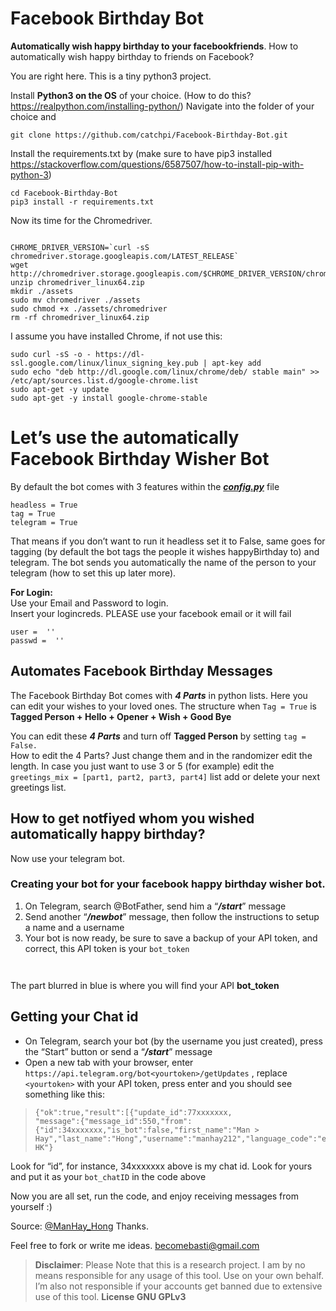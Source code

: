 <h1 id="facebook-birthday-bot">Facebook Birthday Bot</h1>
<p><strong>Automatically wish happy birthday to your facebookfriends</strong>. How to automatically wish happy birthday to friends on Facebook?</p>
<p>You are right here. This is a tiny python3 project.</p>
<p>Install <strong>Python3 on the OS</strong> of your choice. (How to do this? <a href="https://realpython.com/installing-python/">https://realpython.com/installing-python/</a>) Navigate into the folder of your choice and</p>
<pre><code>git clone https://github.com/catchpi/Facebook-Birthday-Bot.git
</code></pre>
<p>Install the requirements.txt by (make sure to have pip3 installed <a href="https://stackoverflow.com/questions/6587507/how-to-install-pip-with-python-3">https://stackoverflow.com/questions/6587507/how-to-install-pip-with-python-3</a>)</p>
<pre><code>cd Facebook-Birthday-Bot
pip3 install -r requirements.txt
</code></pre>
<p>Now its time for the Chromedriver.</p>
<pre><code>
CHROME_DRIVER_VERSION=`curl -sS chromedriver.storage.googleapis.com/LATEST_RELEASE`
wget http://chromedriver.storage.googleapis.com/$CHROME_DRIVER_VERSION/chromedriver_linux64.zip
unzip chromedriver_linux64.zip 
mkdir ./assets
sudo mv chromedriver ./assets
sudo chmod +x ./assets/chromedriver
rm -rf chromedriver_linux64.zip
</code></pre>
<p>I assume you have installed Chrome, if not use this:</p>
<pre><code>sudo curl -sS -o - https://dl-ssl.google.com/linux/linux_signing_key.pub | apt-key add
sudo echo "deb http://dl.google.com/linux/chrome/deb/ stable main" &gt;&gt; /etc/apt/sources.list.d/google-chrome.list
sudo apt-get -y update
sudo apt-get -y install google-chrome-stable
</code></pre>
<h1 id="lets-use-the-automatically-facebook-birthday-wisher-bot">Let’s use the automatically Facebook Birthday Wisher Bot</h1>
<p>By default the bot comes with 3 features within the <em><strong><a href="http://config.py">config.py</a></strong></em> file</p>
<pre><code>headless = True
tag = True
telegram = True
</code></pre>
<p>That means if you don’t want to run it headless set it to False, same goes for tagging (by default the bot tags the people it wishes happyBirthday to) and telegram. The bot sends you automatically the name of the person to your telegram (how to set this up later more).</p>
<p><strong>For Login:</strong><br>
Use your Email and Password to login.<br>
Insert your logincreds. PLEASE use your facebook email or it will fail</p>
<pre><code>user =  ''
passwd =  ''
</code></pre>
<h2 id="automates-facebook-birthday-messages">Automates Facebook Birthday Messages</h2>
<p>The Facebook Birthday Bot comes with <em><strong>4 Parts</strong></em> in python lists. Here you can edit your wishes to your loved ones. The structure when <code>Tag = True</code> is <strong>Tagged Person + Hello + Opener + Wish + Good Bye</strong></p>
<p>You can edit these <em><strong>4 Parts</strong></em> and turn off <strong>Tagged Person</strong> by setting <code>tag = False.</code><br>
How to edit the 4 Parts? Just change them and in the randomizer edit the length. In case you just want to use 3 or 5 (for example) edit the <code>greetings_mix = [part1, part2, part3, part4]</code> list add or delete your next greetings list.</p>
<h2 id="how-to-get-notfiyed-whom-you-wished-automatically-happy-birthday">How to get notfiyed whom you wished automatically happy birthday?</h2>
<p>Now use your telegram bot.</p>
<h3 id="creating-your-bot-for-your-facebook-happy-birthday-wisher-bot.">Creating your bot for your facebook happy birthday wisher bot.</h3>
<ol>
<li>On Telegram, search @BotFather, send him a “<strong><em>/start</em></strong>” message</li>
<li>Send another “<strong><em>/newbot</em></strong>” message, then follow the instructions to setup a name and a username</li>
<li>Your bot is now ready, be sure to save a backup of your API token, and correct, this API token is your  <code>bot_token</code></li>
</ol>
<p><img src="https://miro.medium.com/max/60/1*0BCjLBC367cPPmPfFFbuZQ.png?q=20" alt=""></p>
<p><img src="https://miro.medium.com/max/1314/1*0BCjLBC367cPPmPfFFbuZQ.png" alt=""></p>
<p>The part blurred in blue is where you will find your API <strong>bot_token</strong></p>
<h2 id="getting-your-chat-id"><strong>Getting your Chat id</strong></h2>
<ul>
<li>On Telegram, search your bot (by the username you just created), press the “Start” button or send a “<strong><em>/start</em></strong>” message</li>
<li>Open a new tab with your browser, enter  <code>https://api.telegram.org/bot&lt;yourtoken&gt;/getUpdates</code>  , replace  <code>&lt;yourtoken&gt;</code>  with your API token, press enter and you should see something like this:</li>
</ul>
<blockquote>
<pre><code>{"ok":true,"result":[{"update_id":77xxxxxxx,  
"message":{"message_id":550,"from":{"id":34xxxxxxx,"is_bot":false,"first_name":"Man &gt; Hay","last_name":"Hong","username":"manhay212","language_code":"en-HK"}
</code></pre>
</blockquote>
<p>Look for “id”, for instance, 34xxxxxxx above is my chat id. Look for yours and put it as your  <code>bot_chatID</code>  in the code above</p>
<p>Now you are all set, run the code, and enjoy receiving messages from yourself :)</p>
<p>Source: <a href="https://medium.com/@ManHay_Hong/how-to-create-a-telegram-bot-and-send-messages-with-python-4cf314d9fa3e">@ManHay_Hong</a> Thanks.</p>
<p>Feel free to fork or write me ideas. <a href="mailto:becomebasti@gmail.com">becomebasti@gmail.com</a></p>
<blockquote>
<p><strong>Disclaimer</strong>: Please Note that this is a research project. I am by no means responsible for any usage of this tool. Use on your own behalf. I’m also not responsible if your accounts get banned due to extensive use of this tool. <strong>License GNU GPLv3</strong></p>
</blockquote>

